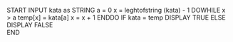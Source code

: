 START
    INPUT kata as STRING
    a = 0
    x = leghtofstring (kata) - 1
    DOWHILE x > a
        temp[x] = kata[a]
        x = x + 1
    ENDDO
    IF kata = temp
        DISPLAY TRUE
    ELSE
        DISPLAY FALSE
         <br>
END
